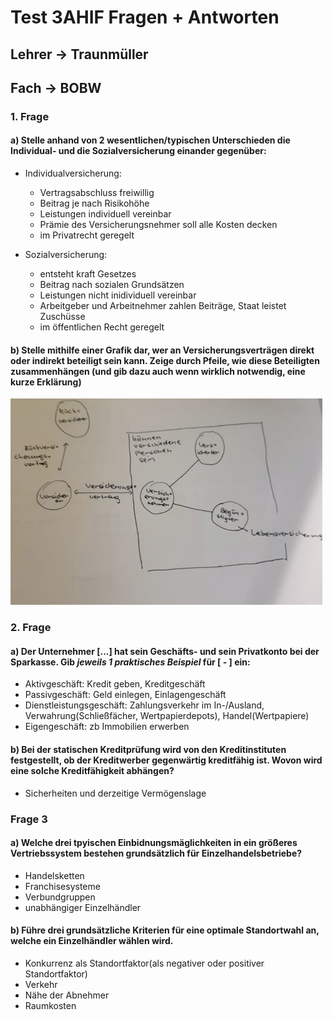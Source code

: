 # Test 3AHIF Fragen + Antworten
## Lehrer -> Traunmüller
## Fach -> BOBW
### 1. Frage
   #### a) Stelle anhand von 2 wesentlichen/typischen Unterschieden die Individual- und die Sozialversicherung einander gegenüber: 
    
* Individualversicherung: 
  * Vertragsabschluss freiwillig
  * Beitrag je nach Risikohöhe
  * Leistungen individuell vereinbar
  * Prämie des Versicherungsnehmer soll alle Kosten decken
  * im Privatrecht geregelt

* Sozialversicherung: 
  * entsteht kraft Gesetzes
  * Beitrag nach sozialen Grundsätzen
  * Leistungen nicht inidividuell vereinbar
  * Arbeitgeber und Arbeitnehmer zahlen Beiträge, Staat leistet Zuschüsse
  * im öffentlichen Recht geregelt

#### b) Stelle mithilfe einer Grafik dar, wer an Versicherungsverträgen direkt oder indirekt beteiligt sein kann. Zeige durch Pfeile, wie diese Beteiligten zusammenhängen (und gib dazu auch wenn wirklich notwendig, eine kurze Erklärung)
![Skizze](../Media/BOBW_3_1_AHIF.png)

### 2. Frage
#### a) Der Unternehmer [...] hat sein Geschäfts- und sein Privatkonto bei der Sparkasse. Gib _jeweils 1 praktisches Beispiel_ für [  -   ] ein: 
* Aktivgeschäft: Kredit geben, Kreditgeschäft
* Passivgeschäft: Geld einlegen, Einlagengeschäft
* Dienstleistungsgeschäft: Zahlungsverkehr im In-/Ausland, Verwahrung(Schließfächer, Wertpapierdepots), Handel(Wertpapiere)
* Eigengeschäft: zb Immobilien erwerben

#### b) Bei der statischen Kreditprüfung wird von den Kreditinstituten festgestellt, ob der Kreditwerber gegenwärtig kreditfähig ist. Wovon wird eine solche Kreditfähigkeit abhängen?
* Sicherheiten und derzeitige Vermögenslage

### Frage 3
#### a) Welche drei tpyischen Einbidnungsmäglichkeiten in ein größeres Vertriebssystem bestehen grundsätzlich für Einzelhandelsbetriebe?
* Handelsketten
* Franchisesysteme
* Verbundgruppen
* unabhängiger Einzelhändler
#### b) Führe drei grundsätzliche Kriterien für eine optimale Standortwahl an, welche ein Einzelhändler wählen wird.
* Konkurrenz als Standortfaktor(als negativer oder positiver Standortfaktor)
* Verkehr
* Nähe der Abnehmer
* Raumkosten